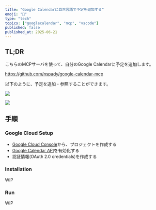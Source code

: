 ```yaml
---
title: "Google Calendarに自然言語で予定を追加する"
emoji: "📆"
type: "tech"
topics: ["googlecalendar", "mcp", "vscode"]
published: false
published_at: 2025-06-21
---
```


## TL;DR

こちらのMCPサーバを使って、自分のGoogle Calendarに予定を追加します。

https://github.com/nspady/google-calendar-mcp

以下のように、予定を追加・参照することができます。

![](https://picsum.photos/300)

![](https://picsum.photos/300)

## 手順

### Google Cloud Setup

- [Google Cloud Console](https://console.cloud.google.com)から、プロジェクトを作成する
- [Google Calendar API](https://console.cloud.google.com/apis/library/calendar-json.googleapis.com)を有効化する
- 認証情報(OAuth 2.0 credentials)を作成する

### Installation

WIP

### Run

WIP
